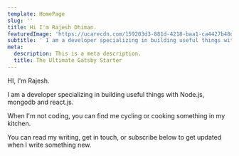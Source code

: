 ```yaml
---
template: HomePage
slug: ''
title: Hi I'm Rajesh Dhiman.
featuredImage: 'https://ucarecdn.com/159203d3-881d-4218-baa1-ca4427b48d0d/'
subtitle: ' I am a developer specializing in building useful things with Node.js, mongodb and react.js.'
meta:
  description: This is a meta description.
  title: The Ultimate Gatsby Starter
---
```

HI, I'm Rajesh. 

I am a developer specializing in building useful things with Node.js, mongodb and react.js.

When I'm not coding, you can find me cycling or cooking something in my kitchen.

You can read my writing, get in touch, or subscribe below to get updated when I write something new.
